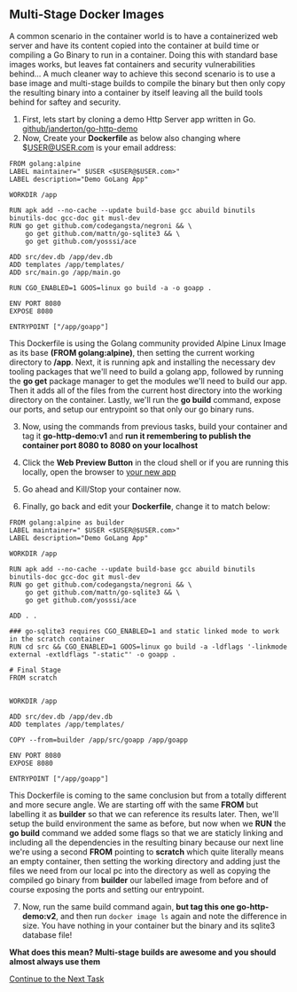 ## Multi-Stage Docker Images
A common scenario in the container world is to have a containerized web server and have its content copied into the container at build time or compiling a Go Binary to run in a container. Doing this with standard base images works, but leaves fat containers and security vulnerabilities behind... A much cleaner way to achieve this second scenario is to use a base image and multi-stage builds to compile the binary but then only copy the resulting binary into a container by itself leaving all the build tools behind for saftey and security.

 1. First, lets start by cloning a demo Http Server app written in Go. [github/janderton/go-http-demo](https://github.com/janderton/golang-http-demo.git)
 2. Now, Create your **Dockerfile** as below also changing where $USER@USER.com is your email address:

```
FROM golang:alpine
LABEL maintainer=" $USER <$USER@$USER.com>"
LABEL description="Demo GoLang App"

WORKDIR /app

RUN apk add --no-cache --update build-base gcc abuild binutils binutils-doc gcc-doc git musl-dev
RUN go get github.com/codegangsta/negroni && \
    go get github.com/mattn/go-sqlite3 && \
    go get github.com/yosssi/ace

ADD src/dev.db /app/dev.db
ADD templates /app/templates/
ADD src/main.go /app/main.go

RUN CGO_ENABLED=1 GOOS=linux go build -a -o goapp .

ENV PORT 8080
EXPOSE 8080

ENTRYPOINT ["/app/goapp"]
```

This Dockerfile is using the Golang community provided Alpine Linux Image as its base **(FROM golang:alpine)**, then setting the current working directory to **/app**. Next, it is running apk and installing the necessary dev tooling packages that we'll need to build a golang app, followed by running the **go get** package manager to get the modules we'll need to build our app. Then it adds all of the files from the current host directory into the working directory on the container. Lastly, we'll run the **go build** command, expose our ports, and setup our entrypoint so that only our go binary runs.


 3. Now, using the commands from previous tasks, build your container and tag it **go-http-demo:v1** and **run it remembering to publish the container port 8080 to 8080 on your localhost**

 4. Click the **Web Preview Button** in the cloud shell or if you are running this locally, open the browser to [your new app](http://localhost:8080)

 5. Go ahead and Kill/Stop your container now.

 6. Finally, go back and edit your **Dockerfile**, change it to match below:

```
FROM golang:alpine as builder
LABEL maintainer=" $USER <$USER@$USER.com>"
LABEL description="Demo GoLang App"

WORKDIR /app

RUN apk add --no-cache --update build-base gcc abuild binutils binutils-doc gcc-doc git musl-dev
RUN go get github.com/codegangsta/negroni && \
    go get github.com/mattn/go-sqlite3 && \
    go get github.com/yosssi/ace

ADD . .

### go-sqlite3 requires CGO_ENABLED=1 and static linked mode to work in the scratch container
RUN cd src && CGO_ENABLED=1 GOOS=linux go build -a -ldflags '-linkmode external -extldflags "-static"' -o goapp .

# Final Stage
FROM scratch


WORKDIR /app

ADD src/dev.db /app/dev.db
ADD templates /app/templates/

COPY --from=builder /app/src/goapp /app/goapp

ENV PORT 8080
EXPOSE 8080

ENTRYPOINT ["/app/goapp"]

```

This Dockerfile is coming to the same conclusion but from a totally different and more secure angle. We are starting off with the same **FROM** but labelling it as **builder** so that we can reference its results later. Then, we'll setup the build environment the same as before, but now when we **RUN** the **go build** command we added some flags so that we are staticly linking and including all the dependencies in the resulting binary because our next line we're using a second **FROM** pointing to **scratch** which quite literally means an empty container, then setting the working directory and adding just the files we need from our local pc into the directory as well as copying the compiled go binary from **builder** our labelled image from before and of course exposing the ports and setting our entrypoint.

 7. Now, run the same build command again, **but tag this one go-http-demo:v2**,  and then run `docker image ls` again and note the difference in size. You have nothing in your container but the binary and its sqlite3 database file!

**What does this mean? Multi-stage builds are awesome and you should almost always use them**

[Continue to the Next Task](https://github.com/Burwood/containers101/blob/master/containers_lab/task_6.md)

